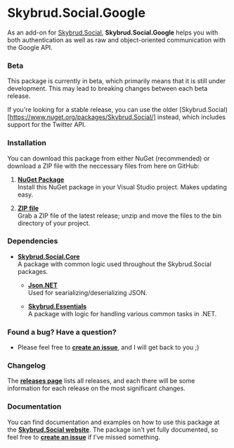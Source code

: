 Skybrud.Social.Google
========================

As an add-on for [Skybrud.Social](https://github.com/abjerner/Skybrud.Social), **Skybrud.Social.Google** helps you with both authentication as well as raw and object-oriented communication with the Google API.

### Beta

This package is currently in beta, which primarily means that it is still under development. This may lead to breaking changes between each beta release.

If you're looking for a stable release, you can use the older [Skybrud.Social)[https://www.nuget.org/packages/Skybrud.Social/] instead, which includes support for the Twitter API.

### Installation

You can download this package from either NuGet (recommended) or download a ZIP file with the neccessary files from here on GitHub:

1. [**NuGet Package**][NuGetPackage]  
Install this NuGet package in your Visual Studio project. Makes updating easy.

2. [**ZIP file**][GitHubRelease]  
Grab a ZIP file of the latest release; unzip and move the files to the bin directory of your project.

### Dependencies

- [**Skybrud.Social.Core**](https://github.com/abjerner/Skybrud.Social)<br />A package with common logic used throughout the Skybrud.Social packages.

  - [**Json.NET**](https://github.com/jamesnk/newtonsoft.json)<br />Used for searializing/deserializing JSON.

  - [**Skybrud.Essentials**](https://github.com/skybrud/Skybrud.Essentials)<br />A package with logic for handling various common tasks in .NET.

### Found a bug? Have a question?

* Please feel free to [**create an issue**][Issues], and I will get back to you ;)

### Changelog

The [**releases page**][Releases] lists all releases, and each there will be some information for each release on the most significant changes.

### Documentation

You can find documentation and examples on how to use this package at the [**Skybrud.Social website**][Website]. The package isn't yet fully documented, so feel free to [**create an issue**][Issues] if I've missed something.

[Website]: http://social.skybrud.dk/google/
[NuGetPackage]: https://www.nuget.org/packages/Skybrud.Social.Google
[GitHubRelease]: https://github.com/abjerner/Skybrud.Social.Google/releases/latest
[Releases]: https://github.com/abjerner/Skybrud.Social.Google/releases
[Issues]: https://github.com/abjerner/Skybrud.Social.Google/issues
